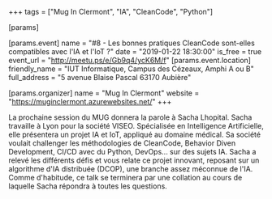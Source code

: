 +++
tags = ["Mug In Clermont", "IA", "CleanCode", "Python"]

[params]

[params.event]
name = "#8 - Les bonnes pratiques CleanCode sont-elles compatibles avec l'IA et l'IoT ?"
date = "2019-01-22 18:30:00"
is_free = true
event_url = "http://meetu.ps/e/Gb9q4/ycK6M/f"
[params.event.location]
friendly_name = "IUT Informatique, Campus des Cézeaux, Amphi A ou B"
full_address = "5 avenue Blaise Pascal 63170 Aubière"

[params.organizer]
name = "Mug In Clermont"
website = "https://muginclermont.azurewebsites.net/"
+++

La prochaine session du MUG donnera la parole à Sacha Lhopital. 
Sacha travaille à Lyon pour la société VISEO. Spécialisée en Intelligence Artificielle, elle présentera un projet IA et IoT, appliqué au domaine médical. Sa société voulait challenger les méthodologies de CleanCode, Behavior Diven Development, CI/CD avec du Python, DevOps... sur des sujets IA. Sacha a relevé les différents défis et vous relate ce projet innovant, reposant sur un algorithme d'IA distribuée (DCOP), une branche assez méconnue de l'IA.
Comme d'habitude, ce talk se terminera par une collation au cours de laquelle Sacha répondra à toutes les questions.

